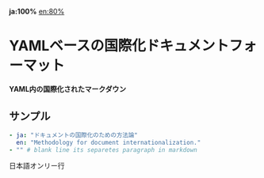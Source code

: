 **ja:100%** [en:80%](../en/index.md)

# YAMLベースの国際化ドキュメントフォーマット
**YAML内の国際化されたマークダウン**
## サンプル
```yaml
- ja: "ドキュメントの国際化のための方法論"
  en: "Methodology for document internationalization."
- "" # blank line its separetes paragraph in markdown
```
日本語オンリー行
